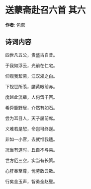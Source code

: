 # 送蒙斋赴召六首  其六

**作者**: 包恢

## 诗词内容

四世凡五公，贵盛古自昔。

于我如浮云，光前在仁宅。

仰观我絜斋，江汉濯之白。

下视世所羡，腰黄眼前赤。

度越此流辈，人何啻千百。

希舜鹿野居，介然有如石。

尝为耳目人，天子屡前席。

义难若是恝，命岂可终逆。

非如一小官，去就惟我适。

况当有道时，丘自不与易。

世方厄三空，实当有长策。

心肝奉至尊，忧劳敢云斁。

行矣金玉声，智勇全赵璧。

